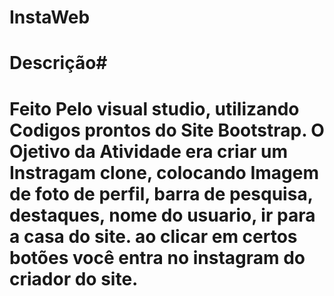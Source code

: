 # InstaWeb #

# Descrição# 
<h1> Feito Pelo visual studio, utilizando Codigos prontos do Site Bootstrap. O Ojetivo da Atividade era criar um Instragam clone, colocando Imagem de foto de perfil, barra de pesquisa, destaques, nome do usuario, ir para a casa do site. ao clicar em certos botões  você entra no instagram do criador do site.</h1>

